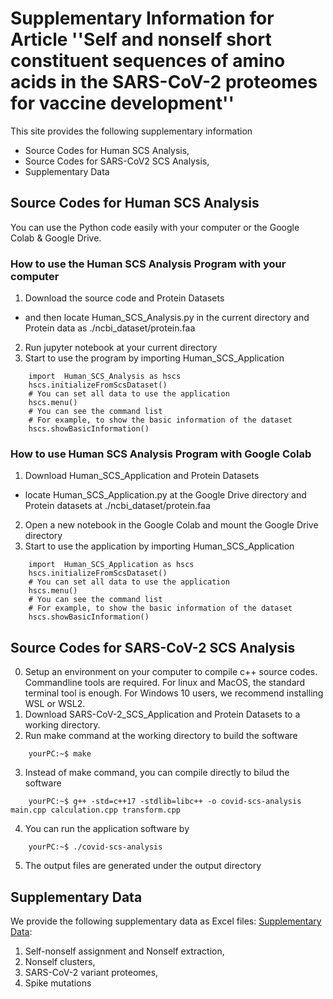 # Supplementary Information for Article ''Self and nonself short constituent sequences of amino acids in the SARS-CoV-2 proteomes for vaccine development''
This site provides the following supplementary information
 * Source Codes for Human SCS Analysis,
 * Source Codes for SARS-CoV2 SCS Analysis,
 * Supplementary Data

## Source Codes for Human SCS Analysis
You can use the Python code easily with your computer or the Google Colab & Google Drive.

### How to use the Human SCS Analysis Program with your computer
1. Download the source code and Protein Datasets
  * and then locate Human_SCS_Analysis.py in the current directory and Protein data as ./ncbi_dataset/protein.faa  
2. Run jupyter notebook at your current directory
3. Start to use the program by importing Human_SCS_Application  
````python:
    import  Human_SCS_Analysis as hscs  
    hscs.initializeFromScsDataset()  
    # You can set all data to use the application   
    hscs.menu()
    # You can see the command list
    # For example, to show the basic information of the dataset
    hscs.showBasicInformation()
````

### How to use Human SCS Analysis Program with Google Colab
1. Download Human_SCS_Application and Protein Datasets
  * locate Human_SCS_Application.py at the Google Drive directory and Protein datasets at ./ncbi_dataset/protein.faa 
2. Open a new notebook in the Google Colab and mount the Google Drive directory
3. Start to use the application by importing Human_SCS_Application  
````python:
    import  Human_SCS_Application as hscs  
    hscs.initializeFromScsDataset()  
    # You can set all data to use the application   
    hscs.menu()
    # You can see the command list
    # For example, to show the basic information of the dataset
    hscs.showBasicInformation()
````


## Source Codes for SARS-CoV-2 SCS Analysis 
0. Setup an environment on your computer to compile c++ source codes. Commandline tools are required. For linux and MacOS, the standard terminal tool is enough. For Windows 10 users, we recommend installing WSL or WSL2. 
1. Download SARS-CoV-2_SCS_Application and Protein Datasets to a working directory.
2. Run make command at the working directory to build the software
````console
    yourPC:~$ make
````
3. Instead of make command, you can compile directly to bilud the software
````console
    yourPC:~$ g++ -std=c++17 -stdlib=libc++ -o covid-scs-analysis main.cpp calculation.cpp transform.cpp
````
4. You can run the application software by
````console
    yourPC:~$ ./covid-scs-analysis
````
5. The output files are generated under the output directory

## Supplementary Data
We provide the following supplementary data as Excel files: [Supplementary Data](https://github.com/ADSLAB-URyukyu/scs-sars-cov-2/tree/main/Supplementary%20Data):
1. Self-nonself assignment and Nonself extraction,
2. Nonself clusters,
3. SARS-CoV-2 variant proteomes,
4. Spike mutations
